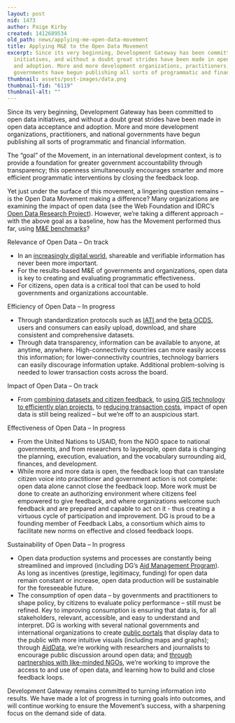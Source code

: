 ```yaml
---
layout: post
nid: 1473
author: Paige Kirby
created: 1412689534
old_path: news/applying-me-open-data-movement
title: Applying M&E to the Open Data Movement
excerpt: Since its very beginning, Development Gateway has been committed to open data
  initiatives, and without a doubt great strides have been made in open data acceptance
  and adoption. More and more development organizations, practitioners, and national
  governments have begun publishing all sorts of programmatic and financial information.
thumbnail: assets/post-images/data.png
thumbnail-fid: "6119"
thumbnail-alt: ""
---
```


Since its very beginning, Development Gateway has been committed to open data initiatives, and without a doubt great strides have been made in open data acceptance and adoption. More and more development organizations, practitioners, and national governments have begun publishing all sorts of programmatic and financial information.

The “goal” of the Movement, in an international development context, is to provide a foundation for greater government accountability through transparency; this openness simultaneously encourages smarter and more efficient programmatic interventions by closing the feedback loop.

Yet just under the surface of this movement, a lingering question remains – is the Open Data Movement making a difference? Many organizations are examining the impact of open data (see the Web Foundation and IDRC’s [Open Data Research Project](http://www.opendataresearch.org/)). However, we’re taking a different approach – with the above goal as a baseline, how has the Movement performed thus far, using [M&E benchmarks](http://www.oecd.org/development/evaluation/qualitystandards.pdf)?

Relevance of Open Data – On track

- In an [increasingly digital world](http://www.internetlivestats.com/internet-users/), shareable and verifiable information has never been more important.
- For the results-based M&E of governments and organizations, open data is key to creating and evaluating programmatic effectiveness.
- For citizens, open data is a critical tool that can be used to hold governments and organizations accountable.

Efficiency of Open Data – In progress

- Through standardization protocols such as [IATI ](http://iatistandard.org/)and the [beta OCDS](http://www.open-contracting.org/beta-release-open-contracting-data-standards), users and consumers can easily upload, download, and share consistent and comprehensive datasets.
- Through data transparency, information can be available to anyone, at anytime, anywhere. High-connectivity countries can more easily access this information; for lower-connectivity countries, technology barriers can easily discourage information uptake. Additional problem-solving is needed to lower transaction costs across the board.

Impact of Open Data – On track

- From [combining datasets and citizen feedback](/news/making-citizen-feedback-more-actionable-uganda), to [using GIS technology to efficiently plan projects](/news/mapafrica-afdb-geocoding-greater-accountability), to [reducing transaction costs](/programs/dgMarket), impact of open data is still being realized – but we’re off to an auspicious start.

Effectiveness of Open Data – In progress

- From the United Nations to USAID, from the NGO space to national governments, and from researchers to laypeople, open data is changing the planning, execution, evaluation, and the vocabulary surrounding aid, finances, and development.
- While more and more data is open, the feedback loop that can translate citizen voice into practitioner and government action is not complete: open data alone cannot close the feedback loop. More work must be done to create an authorizing environment where citizens feel empowered to give feedback, and where organizations welcome such feedback and are prepared and capable to act on it - thus creating a virtuous cycle of participation and improvement. DG is proud to be a founding member of Feedback Labs, a consortium which aims to facilitate new norms on effective and closed feedback loops.

Sustainability of Open Data – In progress

- Open data production systems and processes are constantly being streamlined and improved (including DG’s [Aid Management Program](/programs/aid-management-program)). As long as incentives (prestige, legitimacy, funding) for open data remain constant or increase, open data production will be sustainable for the foreseeable future.
- The consumption of open data – by governments and practitioners to shape policy, by citizens to evaluate policy performance – still must be refined. Key to improving consumption is ensuring that data is, for all stakeholders, relevant, accessible, and easy to understand and interpret. DG is working with several national governments and international organizations to create [public portals](/news/mapafrica-african-development-bank-looks-institutionalize-geocoding) that display data to the public with more intuitive visuals (including maps and graphs); through [AidData](http://aiddata.org/access-our-data), we’re working with researchers and journalists to encourage public discussion around open data; and [through partnerships with like-minded NGOs](/news/making-citizen-feedback-more-actionable-uganda), we’re working to improve the access to and use of open data, and learning how to build and close feedback loops.

Development Gateway remains committed to turning information into results. We have made a lot of progress in turning goals into outcomes, and will continue working to ensure the Movement’s success, with a sharpening focus on the demand side of data.

